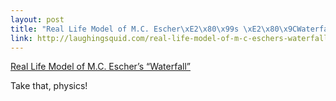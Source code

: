```yaml
--- 
layout: post
title: "Real Life Model of M.C. Escher\xE2\x80\x99s \xE2\x80\x9CWaterfall\xE2\x80\x9D"
link: http://laughingsquid.com/real-life-model-of-m-c-eschers-waterfall/
---
```

<a href=
"http://laughingsquid.com/real-life-model-of-m-c-eschers-waterfall/">
Real Life Model of M.C. Escher’s “Waterfall”</a>

<p>Take that, physics!</p>
